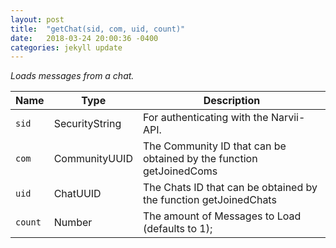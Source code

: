 ```yaml
---
layout: post
title:  "getChat(sid, com, uid, count)"
date:   2018-03-24 20:00:36 -0400
categories: jekyll update
---
```

*Loads messages from a chat.*

| Name    | Type           | Description                                                         |
|---------|----------------|---------------------------------------------------------------------|
| `sid`   | SecurityString | For authenticating with the Narvii-API.                             |
| `com`   | CommunityUUID  | The Community ID that can be obtained by the function getJoinedComs |
| `uid`   | ChatUUID       | The Chats ID that can be obtained by the function getJoinedChats    |
| `count` | Number         | The amount of Messages to Load (defaults to 1);                     |


